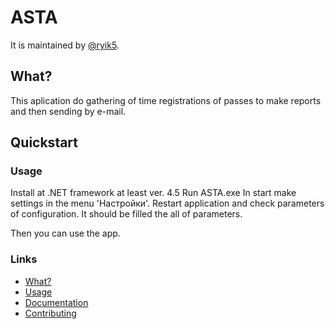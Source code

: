 ﻿# ASTA

It is maintained by [@ryik5](https://github.com/ryik5).


## What?

This aplication do gathering of time registrations of passes to make reports and then sending by e-mail.

## Quickstart

### Usage

Install at .NET framework at least ver. 4.5
Run ASTA.exe
In start make settings in the menu 'Настройки'.
Restart application and check parameters of configuration.
It should be filled the all of parameters.

Then you can use the app.


### Links
* [What?](https://github.com/ryik5/mySCA2/README.md)
* [Usage](https://github.com/ryik5/mySCA2/README.md)
* [Documentation](https://github.com/ryik5/mySCA2/README.md)
* [Contributing](https://github.com/ryik5/mySCA2/README.md)
